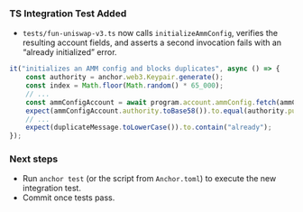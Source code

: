 ### TS Integration Test Added

- `tests/fun-uniswap-v3.ts` now calls `initializeAmmConfig`, verifies the resulting account fields, and asserts a second invocation fails with an “already initialized” error.  
```1:63:rust_tutorial/contract_roadmap/6.implementation/1.anchor_tutorial/fun-uniswap-v3/tests/fun-uniswap-v3.ts
it("initializes an AMM config and blocks duplicates", async () => {
    const authority = anchor.web3.Keypair.generate();
    const index = Math.floor(Math.random() * 65_000);
    // ...
    const ammConfigAccount = await program.account.ammConfig.fetch(ammConfigPda);
    expect(ammConfigAccount.authority.toBase58()).to.equal(authority.publicKey.toBase58());
    // ...
    expect(duplicateMessage.toLowerCase()).to.contain("already");
});
```

### Next steps

- Run `anchor test` (or the script from `Anchor.toml`) to execute the new integration test.
- Commit once tests pass.